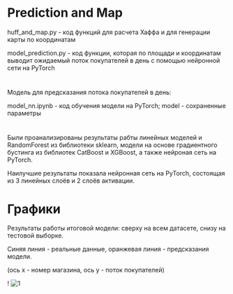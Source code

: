 # Prediction and Map
huff_and_map.py - код функций для расчета Хаффа и для генерации карты по координатам

model_prediction.py - код функции, которая по площади и координатам выводит ожидаемый поток покупателей в день с помощью нейронной сети на PyTorch
#
Модель для предсказания потока покупателей в день:

model_nn.ipynb - код обучения модели на PyTorch; model - сохраненные параметры
# 
Были проанализированы результаты рабты линейных моделей и RandomForest из библиотеки sklearn,
модели на основе градиентного бустинга из библиотек CatBoost и XGBoost,
а также нейроная сеть на PyTorch.

Наилучшие результаты показала нейронная сеть на PyTorch, состоящая из 3 линейных слоёв и 2 слоёв активации.
# Графики
Результаты работы итоговой модели: сверху на всем датасете, снизу на тестовой выборке.

Синяя линия - реальные данные, оранжевая линия - предсказания модели.

(ось x - номер магазина, ось y - поток покупателей)


!
![1](https://github.com/HSEGeoMarketing/FinalRepository/assets/112485129/877a4210-1dff-4c2b-92a6-eb691e180f11)
